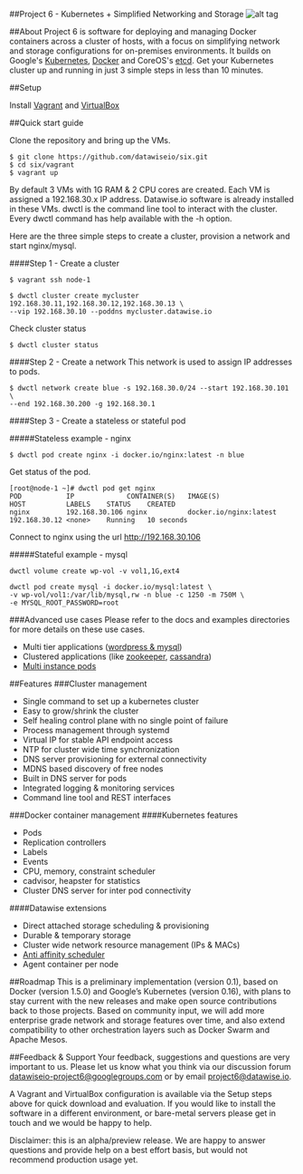 ##Project 6 - Kubernetes + Simplified Networking and Storage
![alt tag](https://cloud.githubusercontent.com/assets/3618819/8199045/1a612582-1464-11e5-96ca-69ed66a399ab.png)

##About
Project 6 is software for deploying and managing Docker containers across a cluster of hosts, with a focus on simplifying network and storage configurations for on-premises environments. It builds on Google's [Kubernetes](http://kubernetes.io), [Docker](http://docker.io) and CoreOS's [etcd](https://github.com/coreos/etcd). Get your Kubernetes cluster up and running in just 3 simple steps in less than 10 minutes.

##Setup

Install [Vagrant](https://www.vagrantup.com) and [VirtualBox](https://www.virtualbox.org/wiki/Downloads)

##Quick start guide

Clone the repository and bring up the VMs.
```
$ git clone https://github.com/datawiseio/six.git
$ cd six/vagrant
$ vagrant up
```
By default 3 VMs with 1G RAM & 2 CPU cores are created. Each VM is assigned a
192.168.30.x IP address. Datawise.io software is already installed in these VMs.
dwctl is the command line tool to interact with the cluster. Every dwctl command
has help available with the -h option.

Here are the three simple steps to create a cluster, provision a network and
start nginx/mysql.

####Step 1 - Create a cluster
```
$ vagrant ssh node-1

$ dwctl cluster create mycluster 192.168.30.11,192.168.30.12,192.168.30.13 \
--vip 192.168.30.10 --poddns mycluster.datawise.io
```

Check cluster status
```
$ dwctl cluster status
```
####Step 2 - Create a network
This network is used to assign IP addresses to pods.
```
$ dwctl network create blue -s 192.168.30.0/24 --start 192.168.30.101 \
--end 192.168.30.200 -g 192.168.30.1
```
####Step 3 - Create a stateless or stateful pod

#####Stateless example - nginx
```
$ dwctl pod create nginx -i docker.io/nginx:latest -n blue
```

Get status of the pod.

```
[root@node-1 ~]# dwctl pod get nginx
POD           IP             CONTAINER(S)   IMAGE(S)                HOST          LABELS    STATUS    CREATED
nginx         192.168.30.106 nginx          docker.io/nginx:latest  192.168.30.12 <none>    Running   10 seconds   
```

Connect to nginx using the url http://192.168.30.106 

#####Stateful example - mysql
```
dwctl volume create wp-vol -v vol1,1G,ext4

dwctl pod create mysql -i docker.io/mysql:latest \
-v wp-vol/vol1:/var/lib/mysql,rw -n blue -c 1250 -m 750M \
-e MYSQL_ROOT_PASSWORD=root
```

###Advanced use cases
Please refer to the docs and examples directories for more details on these use cases.
* Multi tier applications ([wordpress & mysql](https://github.com/DatawiseIO/Project6/blob/master/examples/wordpress-mysql.sh))
* Clustered applications (like [zookeeper](https://github.com/DatawiseIO/Project6/tree/master/examples/zookeeper), [cassandra](https://github.com/DatawiseIO/Project6/tree/master/examples/cassandra))
* [Multi instance pods](https://github.com/DatawiseIO/Project6/blob/master/docs/replicators.md)

##Features
###Cluster management
* Single command to set up a kubernetes cluster
* Easy to grow/shrink the cluster
* Self healing control plane with no single point of failure
* Process management through systemd
* Virtual IP for stable API endpoint access
* NTP for cluster wide time synchronization
* DNS server provisioning for external connectivity
* MDNS based discovery of free nodes
* Built in DNS server for pods
* Integrated logging & monitoring services
* Command line tool and REST interfaces

###Docker container management
####Kubernetes features
* Pods
* Replication controllers
* Labels
* Events
* CPU, memory, constraint scheduler
* cadvisor, heapster for statistics
* Cluster DNS server for inter pod connectivity

####Datawise extensions
* Direct attached storage scheduling & provisioning
* Durable & temporary storage
* Cluster wide network resource management (IPs & MACs)
* [Anti affinity scheduler](https://github.com/GoogleCloudPlatform/kubernetes/pull/9560)
* Agent container per node

##Roadmap
This is a preliminary implementation (version 0.1), based on Docker (version 1.5.0) and Google’s Kubernetes (version 0.16), with plans to stay current with the new releases and make open source contributions back to those projects.  Based on community input, we will add more enterprise grade network and storage features over time, and also extend compatibility to other orchestration layers such as Docker Swarm and Apache Mesos.

##Feedback & Support
Your feedback, suggestions and questions are very important to us.  Please let us know what you think via our discussion forum datawiseio-project6@googlegroups.com or by email project6@datawise.io.

A Vagrant and VirtualBox configuration is available via the Setup steps above for quick download and evaluation.  If you would like to install the software in a different environment, or bare-metal servers please get in touch and we would be happy to help.

Disclaimer: this is an alpha/preview release.  We are happy to answer questions and provide help on a best effort basis, but would not recommend production usage yet.
